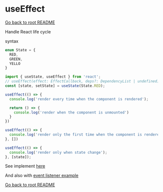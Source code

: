 # useEffect

[Go back to root README](/README.md)

Handle React life cycle

syntax

```typescript
enum State = {
  RED,
  GREEN,
  YELLO
}

import { useState, useEffect } from 'react';
// useEffect(effect: EffectCallback, deps?: DependencyList | undefined): void
const [state, setState] = useState(State.RED);

useEffect(() => {
  console.log('render every time when the component is rendered');

  return () => {
    console.log('render when the component is unmounted')
  }
})

useEffect(() => {
  console.log('render only the first time when the component is rendered');
}, [])

useEffect(() => {
  console.log('render only when state change');
}, [state]);
```

See implement [here](/src/pages/useEffect/index.tsx)

And also with [event listener example](/src/pages/useEffect/withEvent.tsx)

[Go back to root README](/README.md)
